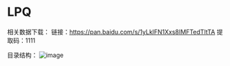 # LPQ
相关数据下载：
链接：https://pan.baidu.com/s/1yLklFN1Xxs8IMFTedTltTA 
提取码：1111

目录结构：
![image](https://user-images.githubusercontent.com/38948350/164028672-a3075169-34f3-4766-8cf7-1caeae86b00d.png)
